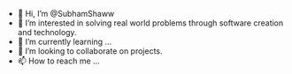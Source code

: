 - 👋 Hi, I’m @SubhamShaww
- 👀 I’m interested in solving real world problems through software creation and technology.
- 🌱 I’m currently learning ...
- 💞️ I’m looking to collaborate on projects.
- 📫 How to reach me ...

<!---
SubhamShaww/SubhamShaww is a ✨ special ✨ repository because its `README.md` (this file) appears on your GitHub profile.
You can click the Preview link to take a look at your changes.
--->
